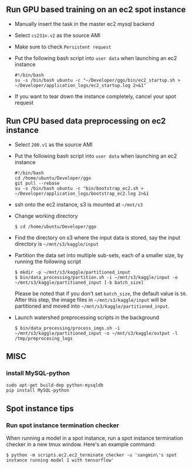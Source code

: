 ## Run GPU based training on an ec2 spot instance
- Manually insert the task in the master ec2 mysql backend
- Select `cs231n.v2` as the source AMI
- Make sure to check `Persistent request` 
- Put the following bash script into `user data` when launching an ec2 instance

    ```
    #!/bin/bash
    su -s /bin/bash ubuntu -c "~/Developer/ggo/bin/ec2_startup.sh > ~/Developer/application_logs/ec2_startup.log 2>&1"
    ```

- If you want to tear down the instance completely, cancel your spot request

## Run CPU based data preprocessing on ec2 instance
- Select `200.v1` as the source AMI 
- Put the following bash script into `user data` when launching an ec2 instance

    ```
    #!/bin/bash
    cd /home/ubuntu/Developer/ggo
    git pull --rebase
    su -s /bin/bash ubuntu -c "bin/bootstrap_ec2.sh > ~/Developer/application_logs/bootstrap_ec2.log 2>&1
    ```

- ssh onto the ec2 instance, s3 is mounted at `~/mnt/s3`
- Change working directory

    ```
    $ cd /home/ubuntu/Developer/ggo
    ```

- Find the directory on s3 where the input data is stored, say the input directory is `~/mnt/s3/kaggle/input`
- Partition the data set into multiple sub-sets, each of a smaller size, by running the following script

    ```
    $ mkdir -p ~/mnt/s3/kaggle/partitioned_input
    $ bin/data_processing/partition.sh -i ~/mnt/s3/kaggle/input -o ~/mnt/s3/kaggle/partitioned_input [-b batch_size]
    ```

    Please be noted that if you don't set `batch_size`, the default value is `50`.
    After this step, the image files in `~/mnt/s3/kaggle/input` will be partitioned and moved into `~/mnt/s3/kaggle/partitioned_input`.
- Launch watershed preprocessing scripts in the background

    ```
    $ bin/data_processing/process_imgs.sh -i ~/mnt/s3/kaggle/partitioned_input -o ~/mnt/s3/kaggle/output -l /tmp/preprocesing_logs 
    ```

## MISC
### install MySQL-python

```
sudo apt-get build-dep python-mysqldb
pip install MySQL-python
```

## Spot instance tips
### Run spot instance termination checker
When running a model in a spot instance, run a spot instance termination checker in a new tmux window. Here's an example command:
```
$ python -m scripts.ec2.ec2_terminate_checker -u 'sangmin\'s spot instance running model 1 with tensorflow'
```
